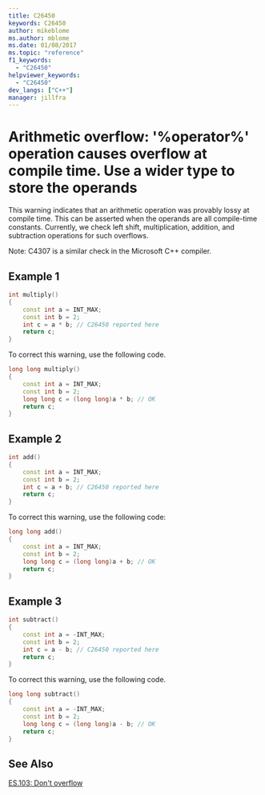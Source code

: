 ```yaml
---
title: C26450
keywords: C26450
author: mikeblome
ms.author: mblome
ms.date: 01/08/2017
ms.topic: "reference"
f1_keywords:
  - "C26450"
helpviewer_keywords:
  - "C26450"
dev_langs: ["C++"]
manager: jillfra
---
```


# Arithmetic overflow: '%operator%' operation causes overflow at compile time. Use a wider type to store the operands

 This warning indicates that an arithmetic operation was provably lossy at compile time. This can be asserted when the operands are all compile-time constants.  Currently, we check left shift, multiplication, addition, and subtraction operations for such overflows.

Note: C4307 is a similar check in the Microsoft C++ compiler.

## Example 1

```cpp
int multiply()
{
    const int a = INT_MAX;
    const int b = 2;
    int c = a * b; // C26450 reported here
    return c;
}
```

 To correct this warning, use the following code.

```cpp
long long multiply()
{
    const int a = INT_MAX;
    const int b = 2;
    long long c = (long long)a * b; // OK
    return c;
}
```

## Example 2

```cpp
int add()
{
    const int a = INT_MAX;
    const int b = 2;
    int c = a + b; // C26450 reported here
    return c;
}
```

 To correct this warning, use the following code:

```cpp
long long add()
{
    const int a = INT_MAX;
    const int b = 2;
    long long c = (long long)a + b; // OK
    return c;
}
```

## Example 3

```cpp
int subtract()
{
    const int a = -INT_MAX;
    const int b = 2;
    int c = a - b; // C26450 reported here
    return c;
}
```

 To correct this warning, use the following code.

```cpp
long long subtract()
{
    const int a = -INT_MAX;
    const int b = 2;
    long long c = (long long)a - b; // OK
    return c;
}
```

## See Also
[ES.103: Don't overflow](https://github.com/isocpp/CppCoreGuidelines/blob/master/CppCoreGuidelines.md#Res-overflow)
